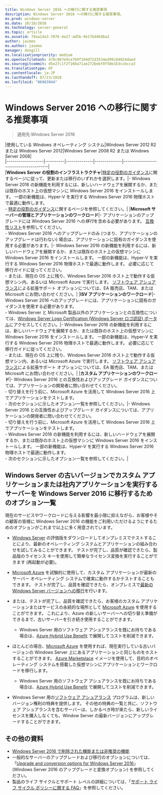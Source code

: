 ```yaml
---
title: Windows Server 2016 への移行に関する推奨事項
description: Windows Server 2016 への移行に関する推奨事項。
ms.prod: windows-server
ms.date: 10/18/2016
ms.technology: server-general
ms.topic: article
ms.assetid: 74aa1da3-7076-4a1f-ad5b-9e17bd46dba2
author: jaimeo
ms.author: jaimeo
manager: dongill
ms.localizationpriority: medium
ms.openlocfilehash: 478c967e9ce769f184d72d3534ed99c84924daed
ms.sourcegitcommit: d5e27c1f2f168a71ae272bebf8f50e1b3ccbcca3
ms.translationtype: HT
ms.contentlocale: ja-JP
ms.lasthandoff: 07/23/2020
ms.locfileid: "86963944"
---
```

# <a name="recommendations-for-moving-to-windows-server-2016"></a>Windows Server 2016 への移行に関する推奨事項

>適用先:Windows Server 2016


|使用している Windows オペレーティング システム|Windows Server 2012 R2 または Windows Server 2012|Windows Server 2008 R2 または Windows Server 2008|  
|-------------------|----------|--------------|--------------|---------------------------------------|  
|**Windows Server の役割のインフラストラクチャ**|[特定の役割のガイダンス](./migrate-roles-and-features.md)に関するページに従って、更新または移行のいずれかを選択します。|- Windows Server 2016 の新機能を利用するには、新しいハードウェアを展開するか、または既存のホスト上の仮想マシンに Windows Server 2016 をインストールします。 一部の新機能は、Hyper-V を実行する Windows Server 2016 物理ホストで最適に動作します。 <br>- [特定の役割のガイダンス](./migrate-roles-and-features.md)に関するページを参照してください。|
|**Microsoft サーバーの管理とアプリケーションのワークロード**|- アプリケーションのアップグレードには Windows Server 2016 への*移行*を含める必要があります。 [互換性リスト](Server-Application-Compatibility.md)を参照してください。 <br>- Windows Server 2016 へのアップグレードのみ (つまり、アプリケーションのアップグレードは行わない) 場合は、アプリケーションに固有のガイダンスを使用する必要があります。|- Windows Server 2016 の新機能を利用するには、新しいハードウェアを展開するか、または既存のホスト上の仮想マシンに Windows Server 2016 をインストールします。 一部の新機能は、Hyper-V を実行する Windows Server 2016 物理ホストで最適に動作します。 必要に応じて移行ガイドに従ってください。 <br>- または、現在の OS 上に残り、Windows Server 2016 ホスト上で動作する仮想マシン内、あるいは Microsoft Azure で実行します。 [ソフトウェア アシュアランス](https://www.microsoft.com/Licensing/licensing-programs/software-assurance-default.aspx)による拡張サポート オプションについては、EA 販売店、TAM、または Microsoft にお問い合わせください。|
|**ISV アプリケーションのワークロード**|- Windows Server 2016 へのアップグレードには、アプリケーションに固有のガイダンスを使用する必要があります。 <br>- Windows Server と Microsoft 製品以外のアプリケーションとの互換性については、[Windows Server Logo Certification (Windows Server ロゴ認証) ポータル](https://azure.microsoft.com/publish-your-app/)にアクセスしてください。|- Windows Server 2016 の新機能を利用するには、新しいハードウェアを展開するか、または既存のホスト上の仮想マシンに Windows Server 2016 をインストールします。 一部の新機能は、Hyper-V を実行する Windows Server 2016 物理ホストで最適に動作します。 必要に応じて移行ガイドに従ってください。 <br>- または、現在の OS 上に残り、Windows Server 2016 ホスト上で動作する仮想マシン内、あるいは Microsoft Azure で実行します。 [ソフトウェア アシュアランス](https://www.microsoft.com/Licensing/licensing-programs/software-assurance-default.aspx)による拡張サポート オプションについては、EA 販売店、TAM、または Microsoft にお問い合わせください。|
|**カスタム アプリケーションのワークロード**|- Windows Server 2016 との互換性およびアップグレード ガイダンスについては、アプリケーションの開発者に問い合わせてください。 <br>- 切り替えを行う前に、Microsoft Azure を活用して Windows Server 2016 上でアプリケーションをテストします。 <br>- 次のセクションに示したオプション一覧を参照してください。|- Windows Server 2016 との互換性およびアップグレード ガイダンスについては、アプリケーションの開発者に問い合わせてください。 <br>- 切り替えを行う前に、Microsoft Azure を活用して Windows Server 2016 上でアプリケーションをテストします。 <br>- Windows Server 2016 の新機能を利用するには、新しいハードウェアを展開するか、または既存のホスト上の仮想マシンに Windows Server 2016 をインストールします。 一部の新機能は、Hyper-V を実行する Windows Server 2016 物理ホストで最適に動作します。 <br>- 次のセクションに示したオプション一覧を参照してください。|

## <a name="complete-options-for-moving-servers-running-custom-or-in-house-applications-on-older-versions-of-windows-server-to-windows-server-2016"></a>Windows Server の古いバージョンでカスタム アプリケーションまたは社内アプリケーションを実行するサーバーを Windows Server 2016 に移行するためのオプション一覧

現在のサービスやワークロードに与える影響を最小限に抑えながら、お客様やその顧客の皆様に Windows Server 2016 の機能をご利用いただけるようにするためのオプションがこれまで以上に多く用意されています。

- [Windows Server](https://www.microsoft.com/evalcenter/evaluate-windows-server-2016) の評価版をダウンロードしてオンプレミスでテストすることにより、最新のオペレーティング システムとアプリケーションの組み合わせを試してみることができます。 テストが完了し、品質が確認できたら、製品版のライセンス キーを使用して簡単なライセンス変換を実行することができます (再起動が必要)。

- [Microsoft Azure](https://azure.microsoft.com) を試験的に使用して、カスタム アプリケーションが最新のサーバー オペレーティング システムで確実に動作するかテストすることもできます。 テストが完了し、品質を確認できたら、オンプレミスで[最新の Windows Server バージョンへの移行](./installation-and-upgrade.md#upgrade)を行います。 

- または、テストが完了し、品質を確認できたら、お客様のカスタム アプリケーションまたはサービスの永続的な場所として [Microsoft Azure](https://azure.microsoft.com) を使用することができます。 これにより、Azure の新しいサーバーへの切り替え準備ができるまで、古いサーバーを引き続き使用することができます。

    - Windows Server 用のソフトウェア アシュアランスを既にお持ちである場合は、[Azure Hybrid Use Benefit](https://azure.microsoft.com/pricing/hybrid-use-benefit/) で展開してコストを削減できます。 

- ほとんどの場合、[Microsoft Azure](https://azure.microsoft.com) を使用すれば、現在実行している古いバージョンの Windows Server 上にあるアプリケーションと同じものをホストすることができます。 [Azure Marketplace](https://azure.microsoft.com/marketplace/) イメージを使用して、目的のオペレーティング システムを搭載した仮想マシンにアプリケーションとワークロードを移行します。

    - Windows Server 用のソフトウェア アシュアランスを既にお持ちである場合は、[Azure Hybrid Use Benefit](https://azure.microsoft.com/pricing/hybrid-use-benefit/) で展開してコストを削減できます。 

- Windows Server 用の[ソフトウェア アシュアランス](https://www.microsoft.com/Licensing/licensing-programs/software-assurance-default.aspx) プログラムは、新しいバージョン権利の特典を提供します。 その他の特典の一覧と共に、ソフトウェア アシュアランスを含むサーバーは、しかるべき時が来たら、新しいライセンスを購入しなくても、Window Server の最新バージョンにアップグレードすることができます。 

## <a name="additional-resources"></a>その他の資料

- [Windows Server 2016 で削除された機能または非推奨の機能](deprecated-features.md)
- 一般的なサーバーのアップグレードおよび移行のオプションについては、「[Upgrade and conversion options for Windows Server 2016](Supported-Upgrade-Paths.md)」 (Windows Server 2016 のアップグレードと変換オプション) を参照してください。
- 製品のライフ サイクルとサポート レベルの詳細については、「[サポート ライフ サイクル ポリシーに関する FAQ](https://support.microsoft.com/help/17140/support-lifecycle-policy-faq)」を参照してください。
